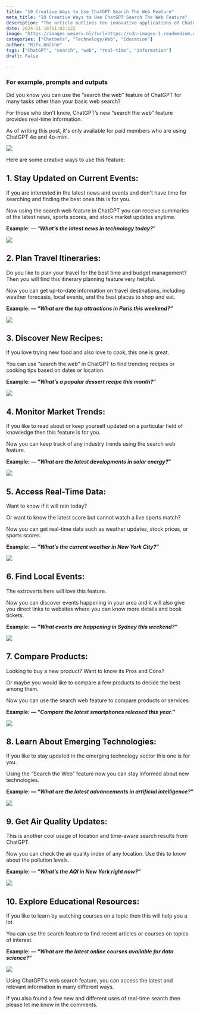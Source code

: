 ```yaml
---
title: "10 Creative Ways to Use ChatGPT Search The Web Feature"
meta_title: "10 Creative Ways to Use ChatGPT Search The Web Feature"
description: "The article outlines ten innovative applications of ChatGPTs search the web feature, which provides real-time information. Users can stay updated on current events, plan travel itineraries, discover new recipes, monitor market trends, access real-time data, find local events, compare products, learn about emerging technologies, get air quality updates, and explore educational resources. This feature is particularly beneficial for paid members using ChatGPT 4o and 4o-mini, enhancing their ability to gather relevant information efficiently."
date: 2024-11-16T11:03:12Z
image: "https://images.weserv.nl/?url=https://cdn-images-1.readmedium.com/v2/resize:fit:800/0*S4RtWt6Ouspx4nnl"
categories: ["Chatbots", "Technology/Web", "Education"]
author: "Rifx.Online"
tags: ["ChatGPT", "search", "web", "real-time", "information"]
draft: False

---
```






### For example, prompts and outputs



Did you know you can use the “search the web” feature of ChatGPT for many tasks other than your basic web search?

For those who don't know, ChatGPT’s new “search the web” feature provides real\-time information.

As of writing this post, it's only available for paid members who are using ChatGPT 4o and 4o\-mini.

![](https://images.weserv.nl/?url=https://cdn-images-1.readmedium.com/v2/resize:fit:800/1*uyESPHmmvzSJjZmgpn_Oww.png)

Here are some creative ways to use this feature:


## 1\. Stay Updated on Current Events:

If you are interested in the latest news and events and don't have time for searching and finding the best ones this is for you.

Now using the search web feature in ChatGPT you can receive summaries of the latest news, sports scores, and stock market updates anytime.

**Example**: — “***What’s the latest news in technology today?***”

![](https://images.weserv.nl/?url=https://cdn-images-1.readmedium.com/v2/resize:fit:800/1*OQFEyg8WFckOQcM5cKyRww.png)


## 2\. Plan Travel Itineraries:

Do you like to plan your travel for the best time and budget management? Then you will find this itinerary planning feature very helpful.

Now you can get up\-to\-date information on travel destinations, including weather forecasts, local events, and the best places to shop and eat.

**Example: — “*What are the top attractions in Paris this weekend?*”**

![](https://images.weserv.nl/?url=https://cdn-images-1.readmedium.com/v2/resize:fit:800/1*BLm4PoTaxrXkBMoB56jg8g.png)


## 3\. Discover New Recipes:

If you love trying new food and also love to cook, this one is great.

You can use “search the web” in ChatGPT to find trending recipes or cooking tips based on dates or location.

**Example: — “*What’s a popular dessert recipe this month?*”**

![](https://images.weserv.nl/?url=https://cdn-images-1.readmedium.com/v2/resize:fit:800/1*iSrMCgwjdOw4xOSC51LglA.png)


## 4\. Monitor Market Trends:

If you like to read about or keep yourself updated on a particular field of knowledge then this feature is for you.

Now you can keep track of any industry trends using the search web feature.

**Example: — “*What are the latest developments in solar energy?*”**

![](https://images.weserv.nl/?url=https://cdn-images-1.readmedium.com/v2/resize:fit:800/1*M-Y7hXRYMXGs_V6iHOm7lQ.png)


## 5\. Access Real\-Time Data:

Want to know if it will rain today?

Or want to know the latest score but cannot watch a live sports match?

Now you can get real\-time data such as weather updates, stock prices, or sports scores.

**Example: — “*What’s the current weather in New York City?*”**

![](https://images.weserv.nl/?url=https://cdn-images-1.readmedium.com/v2/resize:fit:800/1*TwPSdHgHdaKmipspoyldsg.png)


## 6\. Find Local Events:

The extroverts here will love this feature.

Now you can discover events happening in your area and it will also give you direct links to websites where you can know more details and book tickets.

**Example: — “*What events are happening in Sydney this weekend?*”**

![](https://images.weserv.nl/?url=https://cdn-images-1.readmedium.com/v2/resize:fit:800/1*MgSawNL8kSTohGsIU0ajrA.png)


## 7\. Compare Products:

Looking to buy a new product? Want to know its Pros and Cons?

Or maybe you would like to compare a few products to decide the best among them.

Now you can use the search web feature to compare products or services.

**Example: — “*Compare the latest smartphones released this year.*”**

![](https://images.weserv.nl/?url=https://cdn-images-1.readmedium.com/v2/resize:fit:800/1*HvzNuBcc6kWNSZA7Sj2hUg.png)


## 8\. Learn About Emerging Technologies:

If you like to stay updated in the emerging technology sector this one is for you.

Using the “Search the Web” feature now you can stay informed about new technologies.

**Example: — “*What are the latest advancements in artificial intelligence?*”**

![](https://images.weserv.nl/?url=https://cdn-images-1.readmedium.com/v2/resize:fit:800/1*VwySsjMn59nvqxHUWm1AtA.png)


## 9\. Get Air Quality Updates:

This is another cool usage of location and time\-aware search results from ChatGPT.

Now you can check the air quality index of any location. Use this to know about the pollution levels.

**Example: — “*What’s the AQI in New York right now?*”**

![](https://images.weserv.nl/?url=https://cdn-images-1.readmedium.com/v2/resize:fit:800/1*6C_VcWft52zoR57XzEMo-A.png)


## 10\. Explore Educational Resources:

If you like to learn by watching courses on a topic then this will help you a lot.

You can use the search feature to find recent articles or courses on topics of interest.

**Example: — “*What are the latest online courses available for data science?*”**

![](https://images.weserv.nl/?url=https://cdn-images-1.readmedium.com/v2/resize:fit:800/1*tPq8Lve_M_1sNhqfkqtwyg.png)

Using ChatGPT’s web search feature, you can access the latest and relevant information in many different ways.

If you also found a few new and different uses of real\-time search then please let me know in the comments.


